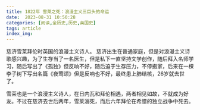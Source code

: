 ```yaml
---
title: 1822年 雪莱之死：浪漫主义三巨头的命运
date:  2023-08-31 10:50:28
categories: [阅读,全历史,历史,英国史]
tags: article
index_img: 
---
```


慈济雪莱拜伦时英国的浪漫主义诗人。
慈济出生在普通家庭，但是对浪漫主义诗歌感兴趣，为了生存当了一名医生，但是私下一直坚持文学创作，随后拜入名师学习，随后写出了《孤独》但反响不好，随后迫于生存压力，不停搬家，后来在一棵李子树下写出名篇《夜莺颂》但是反响也不好，最终患上肺结核，26岁就去世了。

雪莱也是一个浪漫主义诗人，在日内瓦和拜伦相遇，两者相见如故，不就成为好友。不过在慈济去世后两年，雪莱溺死，而后六年拜伦在希腊的独立战争中死去。